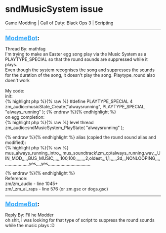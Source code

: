 # sndMusicSystem issue
Game Modding | Call of Duty: Black Ops 3 | Scripting

---
<strong style="font-size: 1.4em;"><span style="text-decoration: underline;text-decoration-color: #34a7f9;"><span style="color:#34a7f9;">ModmeBot</span></span>:</strong>

<p>Thread By: mathfag<br />I&#39;m trying to make an Easter egg song play via the Music System as a PLAYTYPE_SPECIAL so that the round sounds are suppressed while it plays.<br />Even though the system recognises the song and suppresses the sounds for the duration of the song, it doesn&#39;t play the song. Playtype_round also doen&#39;t work<br /> <br />My code:<br />init:<br />{% highlight php %}{% raw %}
#define PLAYTYPE_SPECIAL 4
zm_audio::musicState_Create("alwaysrunning", PLAYTYPE_SPECIAL, "always_running" );
{% endraw %}{% endhighlight %}
 <br />on egg completion:<br />{% highlight php %}{% raw %}
level thread zm_audio::sndMusicSystem_PlayState( "alwaysrunning" );

{% endraw %}{% endhighlight %}
alias (copied the round sound alias and modified):<br />{% highlight php %}{% raw %}
mus_always_running_intro,,,mus\_soundtrack\zm_cp\always_running.wav,,,UIN_MOD,,,,,BUS_MUSIC,,,,,,100,100,,,,,,,,2,oldest,,,1,1,,,,,,2d,,,NONLOOPING,,,,,,,,,,,,,,,,,,,,,,,yes,,,,yes,,,,,,,,,,,,,,,,,,,,,,,,,,,,,,,,,,

{% endraw %}{% endhighlight %}
 <br />Reference:<br />zm/zm_audio - line 1045+<br />zm/_zm_ai_raps - line 576 (or zm.gsc or dogs.gsc)</p>

---
<strong style="font-size: 1.4em;"><span style="text-decoration: underline;text-decoration-color: #34a7f9;"><span style="color:#34a7f9;">ModmeBot</span></span>:</strong>

<p>Reply By: Fil he Modder<br />oh shit, i was looking for that type of script to suppress the round sounds while the music plays :D</p>

